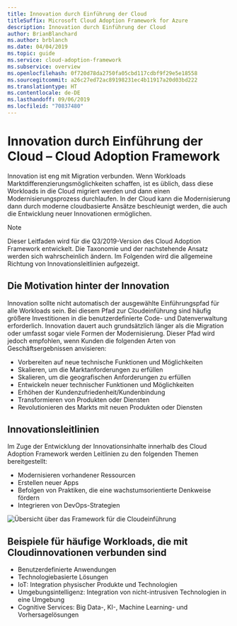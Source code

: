 ```yaml
---
title: Innovation durch Einführung der Cloud
titleSuffix: Microsoft Cloud Adoption Framework for Azure
description: Innovation durch Einführung der Cloud
author: BrianBlanchard
ms.author: brblanch
ms.date: 04/04/2019
ms.topic: guide
ms.service: cloud-adoption-framework
ms.subservice: overview
ms.openlocfilehash: 0f720d78da2750fa05cbd117cdbf9f29e5e18558
ms.sourcegitcommit: a26c27ed72ac89198231ec4b11917a20d03bd222
ms.translationtype: HT
ms.contentlocale: de-DE
ms.lasthandoff: 09/06/2019
ms.locfileid: "70837480"
---
```

# <a name="innovation-through-cloud-adoption-in-the-cloud-adoption-framework"></a>Innovation durch Einführung der Cloud – Cloud Adoption Framework

Innovation ist eng mit Migration verbunden. Wenn Workloads Marktdifferenzierungsmöglichkeiten schaffen, ist es üblich, dass diese Workloads in die Cloud migriert werden und dann einen Modernisierungsprozess durchlaufen. In der Cloud kann die Modernisierung dann durch moderne cloudbasierte Ansätze beschleunigt werden, die auch die Entwicklung neuer Innovationen ermöglichen.

> [!NOTE]
> Dieser Leitfaden wird für die Q3/2019-Version des Cloud Adoption Framework entwickelt. Die Taxonomie und der nachstehende Ansatz werden sich wahrscheinlich ändern. Im Folgenden wird die allgemeine Richtung von Innovationsleitlinien aufgezeigt.

## <a name="motivations-behind-innovation"></a>Die Motivation hinter der Innovation

Innovation sollte nicht automatisch der ausgewählte Einführungspfad für alle Workloads sein. Bei diesem Pfad zur Cloudeinführung sind häufig größere Investitionen in die benutzerdefinierte Code- und Datenverwaltung erforderlich. Innovation dauert auch grundsätzlich länger als die Migration oder umfasst sogar viele Formen der Modernisierung. Dieser Pfad wird jedoch empfohlen, wenn Kunden die folgenden Arten von Geschäftsergebnissen anvisieren:

- Vorbereiten auf neue technische Funktionen und Möglichkeiten
- Skalieren, um die Marktanforderungen zu erfüllen
- Skalieren, um die geografischen Anforderungen zu erfüllen
- Entwickeln neuer technischer Funktionen und Möglichkeiten
- Erhöhen der Kundenzufriedenheit/Kundenbindung
- Transformieren von Produkten oder Diensten
- Revolutionieren des Markts mit neuen Produkten oder Diensten

## <a name="innovation-guidance"></a>Innovationsleitlinien

Im Zuge der Entwicklung der Innovationsinhalte innerhalb des Cloud Adoption Framework werden Leitlinien zu den folgenden Themen bereitgestellt:

- Modernisieren vorhandener Ressourcen
- Erstellen neuer Apps
- Befolgen von Praktiken, die eine wachstumsorientierte Denkweise fördern
- Integrieren von DevOps-Strategien

![Übersicht über das Framework für die Cloudeinführung](../_images/cloud-adoption-framework-overview.png)

## <a name="common-workload-examples-associated-with-a-cloud-innovation"></a>Beispiele für häufige Workloads, die mit Cloudinnovationen verbunden sind

- Benutzerdefinierte Anwendungen
- Technologiebasierte Lösungen
- IoT: Integration physischer Produkte und Technologien
- Umgebungsintelligenz: Integration von nicht-intrusiven Technologien in eine Umgebung
- Cognitive Services: Big Data-, KI-, Machine Learning- und Vorhersagelösungen
